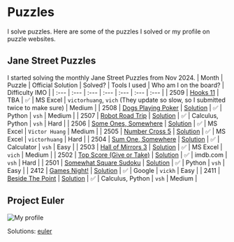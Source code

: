 # Puzzles
I solve puzzles. Here are some of the puzzles I solved or my profile on puzzle websites.

## Jane Street Puzzles
I started solving the monthly Jane Street Puzzles from Nov 2024.
| Month | Puzzle | Official Solution | Solved? | Tools I used | Who am I on the board? | Difficulty IMO |
| :--- | :--- | :--- | :--- | :--- | :--- | :--- |
| 2509 | [Hooks 11](https://www.janestreet.com/puzzles/hooks-11-index/) | TBA | :white_check_mark: | MS Excel | `victorhuang`, `vich` (They update so slow, so I submitted twice to make sure) | Medium |
| 2508 | [Dogs Playing Poker](https://www.janestreet.com/puzzles/dogs-playing-poker-index/) | [Solution](https://www.janestreet.com/puzzles/dogs-playing-poker-solution/) | :white_check_mark: | Python | `vsh` | Medium |
| 2507 | [Robot Road Trip](https://www.janestreet.com/puzzles/robot-road-trip-index/) | [Solution](https://www.janestreet.com/puzzles/robot-road-trip-solution/) | :white_check_mark: | Calculus, Python | `vsh` | Hard |
| 2506 | [Some Ones, Somewhere](https://www.janestreet.com/puzzles/some-ones-somewhere-index/) | [Solution](https://www.janestreet.com/puzzles/some-ones-somewhere-solution/) | :white_check_mark: | MS Excel | `Victor Huang` | Medium |
| 2505 | [Number Cross 5](https://www.janestreet.com/puzzles/number-cross-5-index/) | [Solution](https://www.janestreet.com/puzzles/number-cross-5-solution/) | :white_check_mark: | MS Excel | `victorhuang` | Hard |
| 2504 | [Sum One, Somewhere](https://www.janestreet.com/puzzles/sum-one-somewhere-index/) | [Solution](https://www.janestreet.com/puzzles/sum-one-somewhere-solution/) | :white_check_mark: | Calculator | `vsh` | Easy |
| 2503 | [Hall of Mirrors 3](https://www.janestreet.com/puzzles/hall-of-mirrors-3-index/) | [Solution](https://www.janestreet.com/puzzles/hall-of-mirrors-3-solution/) | :white_check_mark: | MS Excel | `vich` | Medium |
| 2502 | [Top Score (Give or Take)](https://www.janestreet.com/puzzles/top-score-give-or-take-index/) | [Solution](https://www.janestreet.com/puzzles/top-score-give-or-take-solution/) | :white_check_mark: | imdb.com | `vsh` | Hard |
| 2501 | [Somewhat Square Sudoku](https://www.janestreet.com/puzzles/somewhat-square-sudoku-index/) | [Solution](https://www.janestreet.com/puzzles/somewhat-square-sudoku-solution/) | :white_check_mark: | Python | `vsh` | Easy |
| 2412 | [Games Night!](https://www.janestreet.com/puzzles/games-night-index/) | [Solution](https://www.janestreet.com/puzzles/games-night-solution/) | :white_check_mark: | Google | `vickh` | Easy |
| 2411 | [Beside The Point](https://www.janestreet.com/puzzles/beside-the-point-index/) | [Solution](https://www.janestreet.com/puzzles/beside-the-point-solution/) | :white_check_mark: | Calculus, Python | `vsh` | Medium |

## Project Euler
![My profile](https://projecteuler.net/profile/vicw0ng.png)

Solutions: [euler](/euler)
